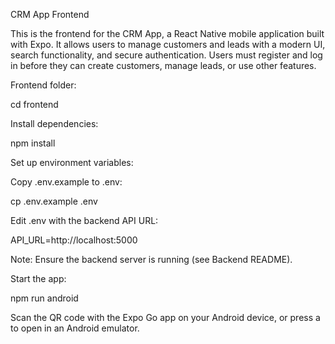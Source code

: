 CRM App Frontend

This is the frontend for the CRM App, a React Native mobile application built with Expo. It allows users to manage customers and leads with a modern UI, search functionality, and secure authentication. Users must register and log in before they can create customers, manage leads, or use other features.

Frontend folder:

cd frontend



Install dependencies:

npm install



Set up environment variables:





Copy .env.example to .env:

cp .env.example .env



Edit .env with the backend API URL:

API_URL=http://localhost:5000



Note: Ensure the backend server is running (see Backend README).



Start the app:

npm run android





Scan the QR code with the Expo Go app on your Android device, or press a to open in an Android emulator.
